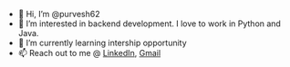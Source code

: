 - 👋 Hi, I’m @purvesh62
- 👀 I’m interested in backend development. I love to work in Python and Java. 
- 🌱 I’m currently learning intership opportunity
- 📫 Reach out to me @ [LinkedIn](https://www.linkedin.com/in/purveshrathod), [Gmail](mailto:purvesh62@gmail.com)
